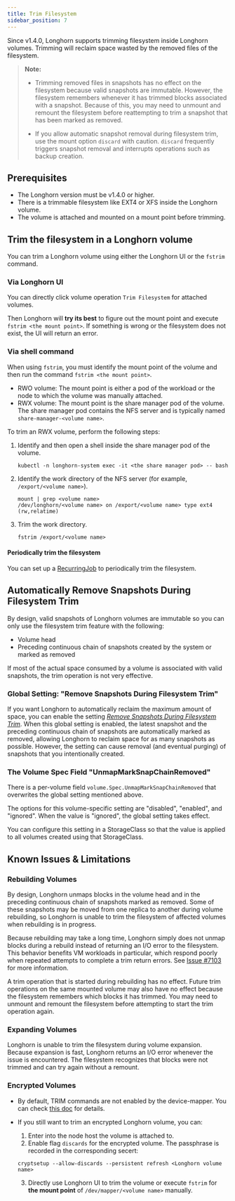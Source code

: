 ```yaml
---
title: Trim Filesystem
sidebar_position: 7
---
```


Since v1.4.0, Longhorn supports trimming filesystem inside Longhorn volumes. Trimming will reclaim space wasted by the removed files of the filesystem.

> **Note:**
> - Trimming removed files in snapshots has no effect on the filesystem because valid snapshots are immutable. However,
    the filesystem remembers whenever it has trimmed blocks associated with a snapshot. Because of this, you may need to
    unmount and remount the filesystem before reattempting to trim a snapshot that has been marked as removed.
>
> - If you allow automatic snapshot removal during filesystem trim, use the mount option `discard` with caution.
    `discard` frequently triggers snapshot removal and interrupts operations such as backup creation.

## Prerequisites

- The Longhorn version must be v1.4.0 or higher.
- There is a trimmable filesystem like EXT4 or XFS inside the Longhorn volume.
- The volume is attached and mounted on a mount point before trimming.

## Trim the filesystem in a Longhorn volume

You can trim a Longhorn volume using either the Longhorn UI or the `fstrim` command.

### Via Longhorn UI

You can directly click volume operation `Trim Filesystem` for attached volumes.

Then Longhorn will **try its best** to figure out the mount point and execute `fstrim <the mount point>`.  If something is wrong or the filesystem does not exist, the UI will return an error.

### Via shell command

When using `fstrim`, you must identify the mount point of the volume and then run the command `fstrim <the mount point>`.

- RWO volume: The mount point is either a pod of the workload or the node to which the volume was manually attached.
- RWX volume: The mount point is the share manager pod of the volume. The share manager pod contains the NFS server and is typically named `share-manager-<volume name>`.

To trim an RWX volume, perform the following steps:

1. Identify and then open a shell inside the share manager pod of the volume.
    ```
    kubectl -n longhorn-system exec -it <the share manager pod> -- bash
    ```
1. Identify the work directory of the NFS server (for example, `/export/<volume name>`).
    ```
    mount | grep <volume name>
    /dev/longhorn/<volume name> on /export/<volume name> type ext4 (rw,relatime)
    ```
1. Trim the work directory.
    ```
    fstrim /export/<volume name>
    ```

#### Periodically trim the filesystem

You can set up a [RecurringJob](../../snapshots-and-backups/scheduling-backups-and-snapshots#set-up-recurring-jobs) to periodically trim the filesystem.

## Automatically Remove Snapshots During Filesystem Trim

By design, valid snapshots of Longhorn volumes are immutable so you can only use the filesystem trim feature with the
following:

- Volume head
- Preceding continuous chain of snapshots created by the system or marked as removed

If most of the actual space consumed by a volume is associated with valid snapshots, the trim operation is not very
effective.

### Global Setting: "Remove Snapshots During Filesystem Trim"

If you want Longhorn to automatically reclaim the maximum amount of space, you can enable the setting
[_Remove Snapshots During Filesystem Trim_](../../references/settings#remove-snapshots-during-filesystem-trim).
When this global setting is enabled, the latest snapshot and the preceding continuous chain of snapshots are
automatically marked as removed, allowing Longhorn to reclaim space for as many snapshots as possible. However, the
setting can cause removal (and eventual purging) of snapshots that you intentionally created.

### The Volume Spec Field "UnmapMarkSnapChainRemoved"

There is a per-volume field `volume.Spec.UnmapMarkSnapChainRemoved` that overwrites the global setting mentioned above.

The options for this volume-specific setting are "disabled", "enabled", and "ignored". When the value is "ignored", the
global setting takes effect.

You can configure this setting in a StorageClass so that the value is applied to all volumes created using that
StorageClass.

## Known Issues & Limitations

### Rebuilding Volumes

By design, Longhorn unmaps blocks in the volume head and in the preceding continuous chain of snapshots marked as
removed. Some of these snapshots may be moved from one replica to another during volume rebuilding, so Longhorn is
unable to trim the filesystem of affected volumes when rebuilding is in progress.

Because rebuilding may take a long time, Longhorn simply does not unmap blocks during a rebuild instead of returning an
I/O error to the filesystem. This behavior benefits VM workloads in particular, which respond poorly when repeated
attempts to complete a trim return errors. See [Issue #7103](https://github.com/longhorn/longhorn/issues/7103) for more
information.

A trim operation that is started during rebuilding has no effect. Future trim operations on the same mounted volume may
also have no effect because the filesystem remembers which blocks it has trimmed. You may need to unmount and remount
the filesystem before attempting to start the trim operation again.

### Expanding Volumes

Longhorn is unable to trim the filesystem during volume expansion. Because expansion is fast, Longhorn returns an I/O
error whenever the issue is encountered. The filesystem recognizes that blocks were not trimmed and can try again
without a remount.

### Encrypted Volumes

- By default, TRIM commands are not enabled by the device-mapper. You can check [this doc](https://wiki.archlinux.org/title/Dm-crypt/Specialties#Discard/TRIM_support_for_solid_state_drives_(SSD)) for details.

- If you still want to trim an encrypted Longhorn volume, you can:
    1. Enter into the node host the volume is attached to.
    2. Enable flag `discards` for the encrypted volume. The passphrase is recorded in the corresponding secert:
    ```shell
    cryptsetup --allow-discards --persistent refresh <Longhorn volume name>
    ```
    3. Directly use Longhorn UI to trim the volume or execute `fstrim` for **the mount point** of `/dev/mapper/<volume name>` manually.
